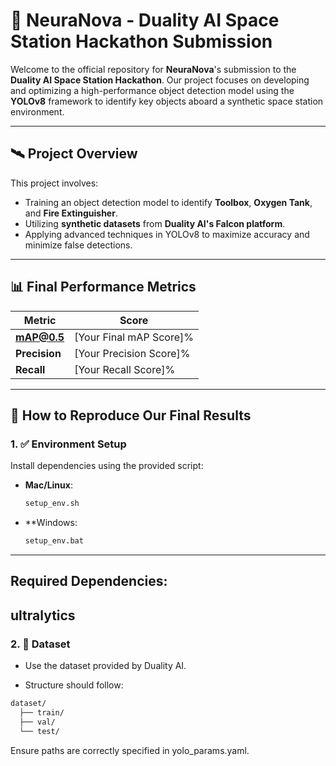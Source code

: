 # 🚀 NeuraNova - Duality AI Space Station Hackathon Submission

Welcome to the official repository for **NeuraNova**'s submission to the **Duality AI Space Station Hackathon**. Our project focuses on developing and optimizing a high-performance object detection model using the **YOLOv8** framework to identify key objects aboard a synthetic space station environment.

---

## 🛰️ Project Overview

This project involves:
- Training an object detection model to identify **Toolbox**, **Oxygen Tank**, and **Fire Extinguisher**.
- Utilizing **synthetic datasets** from **Duality AI's Falcon platform**.
- Applying advanced techniques in YOLOv8 to maximize accuracy and minimize false detections.

---

## 📊 Final Performance Metrics

| Metric        | Score         |
|---------------|---------------|
| **mAP@0.5**    | [Your Final mAP Score]% |
| **Precision**  | [Your Precision Score]% |
| **Recall**     | [Your Recall Score]% |

---

## 🔁 How to Reproduce Our Final Results

### 1. ✅ Environment Setup

Install dependencies using the provided script:

- **Mac/Linux**:  
  ```bash
  setup_env.sh
  ```
- **Windows:
    ```bash
    setup_env.bat
    ```
---
## Required Dependencies:
ultralytics
---
### 2. 📁 Dataset
- Use the dataset provided by Duality AI.

- Structure should follow:
```bash
dataset/
  ├── train/
  ├── val/
  └── test/
```
Ensure paths are correctly specified in yolo_params.yaml.

